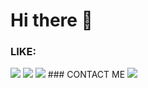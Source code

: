 # Hi there 👋

### LIKE:
<img src="https://img.shields.io/badge/PlayingGames-000000?style=for-the-badge&logo=counterstrike&logoColor=FFFFFF"/>
<img src="https://img.shields.io/badge/ListeningMusic-FF0000?style=for-the-badge&logo=applemusic&logoColor=FFFFFF"/>
<img src="https://img.shields.io/badge/Develop-#FFCB36?style=for-the-badge&logo=devdotto&logoColor=FFFFFF"/>
### CONTACT ME
<img src="https://img.shields.io/badge/ewhdtls0@naver.com-005FF9?style=for-the-badge&logo=gmail&logoColor=EA4335"/>
<!--
**ewhdtls0/ewhdtls0** is a ✨ _special_ ✨ repository because its `README.md` (this file) appears on your GitHub profile.

Here are some ideas to get you started:

- 🔭 I’m currently working on ...
- 🌱 I’m currently learning ...
- 👯 I’m looking to collaborate on ...
- 🤔 I’m looking for help with ...
- 💬 Ask me about ...
- 📫 How to reach me: ...
- 😄 Pronouns: ...
- ⚡ Fun fact: ...
-->
